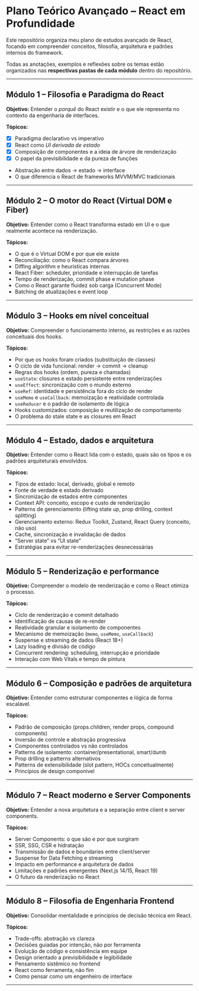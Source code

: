 # Plano Teórico Avançado – React em Profundidade

Este repositório organiza meu plano de estudos avançado de React, focando em compreender conceitos, filosofia, arquitetura e padrões internos do framework.

Todas as anotações, exemplos e reflexões sobre os temas estão organizados nas **respectivas pastas de cada módulo** dentro do repositório.

---

## Módulo 1 – Filosofia e Paradigma do React

**Objetivo:** Entender o _porquê_ do React existir e o que ele representa no contexto da engenharia de interfaces.

**Tópicos:**
- [x] Paradigma declarativo vs imperativo
- [x] React como _UI derivada de estado_
- [x] Composição de componentes e a ideia de árvore de renderização
- [x] O papel da previsibilidade e da pureza de funções
- Abstração entre dados → estado → interface
- O que diferencia o React de frameworks MVVM/MVC tradicionais

---

## Módulo 2 – O motor do React (Virtual DOM e Fiber)

**Objetivo:** Entender como o React transforma estado em UI e o que realmente acontece na renderização.

**Tópicos:**
- O que é o Virtual DOM e por que ele existe
- Reconciliação: como o React compara árvores
- Diffing algorithm e heurísticas internas
- React Fiber: scheduler, prioridade e interrupção de tarefas
- Tempo de renderização, commit phase e mutation phase
- Como o React garante fluidez sob carga (Concurrent Mode)
- Batching de atualizações e event loop

---

## Módulo 3 – Hooks em nível conceitual

**Objetivo:** Compreender o funcionamento interno, as restrições e as razões conceituais dos hooks.

**Tópicos:**
- Por que os hooks foram criados (substituição de classes)
- O ciclo de vida funcional: render → commit → cleanup
- Regras dos hooks (ordem, pureza e chamadas)
- `useState`: closures e estado persistente entre renderizações
- `useEffect`: sincronização com o mundo externo
- `useRef`: identidade e persistência fora do ciclo de render
- `useMemo` e `useCallback`: memoização e reatividade controlada
- `useReducer` e o padrão de isolamento de lógica
- Hooks customizados: composição e reutilização de comportamento
- O problema do stale state e as closures em React

---

## Módulo 4 – Estado, dados e arquitetura

**Objetivo:** Entender como o React lida com o estado, quais são os tipos e os padrões arquiteturais envolvidos.

**Tópicos:**
- Tipos de estado: local, derivado, global e remoto
- Fonte de verdade e estado derivado
- Sincronização de estados entre componentes
- Context API: conceito, escopo e custo de renderização
- Patterns de gerenciamento (lifting state up, prop drilling, context splitting)
- Gerenciamento externo: Redux Toolkit, Zustand, React Query (conceito, não uso)
- Cache, sincronização e invalidação de dados
- “Server state” vs “UI state”
- Estratégias para evitar re-renderizações desnecessárias

---

## Módulo 5 – Renderização e performance

**Objetivo:** Compreender o modelo de renderização e como o React otimiza o processo.

**Tópicos:**
- Ciclo de renderização e commit detalhado
- Identificação de causas de re-render
- Reatividade granular e isolamento de componentes
- Mecanismo de memoização (`memo`, `useMemo`, `useCallback`)
- Suspense e streaming de dados (React 18+)
- Lazy loading e divisão de código
- Concurrent rendering: scheduling, interrupção e prioridade
- Interação com Web Vitals e tempo de pintura

---

## Módulo 6 – Composição e padrões de arquitetura

**Objetivo:** Entender como estruturar componentes e lógica de forma escalável.

**Tópicos:**
- Padrão de composição (props.children, render props, compound components)
- Inversão de controle e abstração progressiva
- Componentes controlados vs não controlados
- Patterns de isolamento: container/presentational, smart/dumb
- Prop drilling e patterns alternativos
- Patterns de extensibilidade (slot pattern, HOCs conceitualmente)
- Princípios de design componível

---

## Módulo 7 – React moderno e Server Components

**Objetivo:** Entender a nova arquitetura e a separação entre client e server components.

**Tópicos:**
- Server Components: o que são e por que surgiram
- SSR, SSG, CSR e hidratação
- Transmissão de dados e boundaries entre client/server
- Suspense for Data Fetching e streaming
- Impacto em performance e arquitetura de dados
- Limitações e padrões emergentes (Next.js 14/15, React 19)
- O futuro da renderização no React

---

## Módulo 8 – Filosofia de Engenharia Frontend

**Objetivo:** Consolidar mentalidade e princípios de decisão técnica em React.

**Tópicos:**
- Trade-offs: abstração vs clareza
- Decisões guiadas por intenção, não por ferramenta
- Evolução de código e consistência em equipe
- Design orientado a previsibilidade e legibilidade
- Pensamento sistêmico no frontend
- React como ferramenta, não fim
- Como pensar como um engenheiro de interface

---
